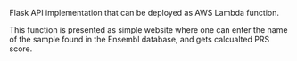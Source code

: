 Flask API implementation that can be deployed as AWS Lambda function.

This function is presented as simple website where one can enter the name of the sample
found in the Ensembl database, and gets calcualted PRS score.
